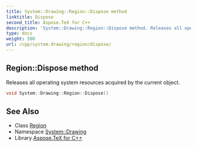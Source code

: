 ```yaml
---
title: System::Drawing::Region::Dispose method
linktitle: Dispose
second_title: Aspose.TeX for C++
description: 'System::Drawing::Region::Dispose method. Releases all operating system resources acquired by the current object in C++.'
type: docs
weight: 500
url: /cpp/system.drawing/region/dispose/
---
```

## Region::Dispose method


Releases all operating system resources acquired by the current object.

```cpp
void System::Drawing::Region::Dispose()
```

## See Also

* Class [Region](../)
* Namespace [System::Drawing](../../)
* Library [Aspose.TeX for C++](../../../)

